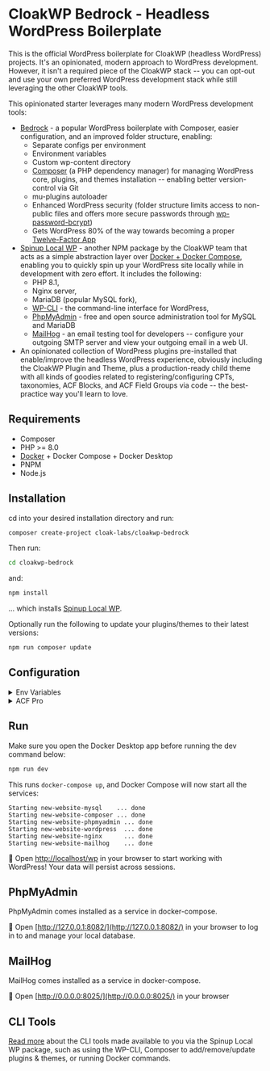 # CloakWP Bedrock - Headless WordPress Boilerplate
This is the official WordPress boilerplate for CloakWP (headless WordPress) projects. It's an opinionated, modern approach to WordPress development. However, it isn't a required piece of the CloakWP stack -- you can opt-out and use your own preferred WordPress development stack while still leveraging the other CloakWP tools.

This opinionated starter leverages many modern WordPress development tools:
- [Bedrock](https://roots.io/bedrock/) - a popular WordPress boilerplate with Composer, easier configuration, and an improved folder structure, enabling:
  - Separate configs per environment
  - Environment variables
  - Custom wp-content directory
  - [Composer](https://getcomposer.org/) (a PHP dependency manager) for managing WordPress core, plugins, and themes installation -- enabling better version-control via Git
  - mu-plugins autoloader
  - Enhanced WordPress security (folder structure limits access to non-public files and offers more secure passwords through [wp-password-bcrypt](https://github.com/roots/wp-password-bcrypt))
  - Gets WordPress 80% of the way towards becoming a proper [Twelve-Factor App](http://12factor.net/)
- [Spinup Local WP](https://github.com/cloak-labs/spinup-local-wp) - another NPM package by the CloakWP team that acts as a simple abstraction layer over [Docker + Docker Compose](https://docs.docker.com/compose/), enabling you to quickly spin up your WordPress site locally while in development with zero effort. It includes the following:
  - PHP 8.1,
  - Nginx server,
  - MariaDB (popular MySQL fork),
  - [WP-CLI](https://wp-cli.org/) - the command-line interface for WordPress,
  - [PhpMyAdmin](https://www.phpmyadmin.net/) - free and open source administration tool for MySQL and MariaDB
  - [MailHog](https://github.com/mailhog/MailHog) - an email testing tool for developers -- configure your outgoing SMTP server and view your outgoing email in a web UI.
- An opinionated collection of WordPress plugins pre-installed that enable/improve the headless WordPress experience, obviously including the CloakWP Plugin and Theme, plus a production-ready child theme with all kinds of goodies related to registering/configuring CPTs, taxonomies, ACF Blocks, and ACF Field Groups via code -- the best-practice way you'll learn to love.

## Requirements
- Composer
- PHP >= 8.0
- [Docker](https://www.docker.com/get-started) + Docker Compose + Docker Desktop
- PNPM
- Node.js

## Installation
cd into your desired installation directory and run:
```bash
composer create-project cloak-labs/cloakwp-bedrock
```

Then run:
```bash
cd cloakwp-bedrock
```

and:
```bash
npm install
```
... which installs [Spinup Local WP](https://github.com/cloak-labs/spinup-local-wp).

Optionally run the following to update your plugins/themes to their latest versions:
```bash
npm run composer update
```
## Configuration
<details>
 <summary>Env Variables</summary>
The Composer install command above will automatically copy the `.env.example` file to a `.env` file that you can now edit.

- Ensure you modify the `APP_NAME` variable for each project, to ensure you don't end up with clashing Docker Containers.
- You may need to modify `VOLUME_WORDPRESS_PATH` if the "run" commands detailed further below don't work. This variable must point to your WordPress installation folder relative to wherever the `spinup-local-wp` node package root is installed; it should work out-of-the-box with NPM, but not with PNPM which installs packages in a different location.
- Optionally adjust the `DB_NAME`, `DB_USER`, and `DB_PASSWORD` variables to be more secure and to match your production environment.
- Modify `.env.local` to override any production variables from `.env` for local development purposes. It is configured by default to cover the required overrides, such as overriding your decoupled front-end's production URL with `http://localhost:5000` via the `CLOAKWP_FRONTEND_URL` variable.

Note: `.env` is gitignored by default, and you likely want to keep it that way to keep your production values secure/secret. So, remember to manually add your `.env` to your production server environment, or build your own solution for automating that (this will likely be the topic of a guide in the future).

</details>

<details>
 <summary>ACF Pro</summary>

It is highly recommended to purchase an Advanced Custom Fields (ACF) Pro license [here](https://www.advancedcustomfields.com/pro/#pricing-table), and install by running:
```bash
npm run composer require wpengine/advanced-custom-fields-pro
```
ACF Pro enables content-modelling features that most headless sites will require, such as repeater fields, ACF blocks, options pages, the gallery field, and more.

Installing ACF Pro via composer requires a couple extra steps, since they need to validate your license. Follow [this article](https://www.advancedcustomfields.com/resources/installing-acf-pro-with-composer/) to create an `auth.json` file within the CloakWP Bedrock root folder (i.e. alongside `composer.json`).
</details>

## Run
Make sure you open the Docker Desktop app before running the dev command below:

```bash
npm run dev
```

This runs `docker-compose up`, and Docker Compose will now start all the services:

```shell
Starting new-website-mysql    ... done
Starting new-website-composer ... done
Starting new-website-phpmyadmin ... done
Starting new-website-wordpress  ... done
Starting new-website-nginx      ... done
Starting new-website-mailhog    ... done
```

🚀 Open [http://localhost/wp](http://localhost/wp) in your browser to start working with WordPress! Your data will persist across sessions.

## PhpMyAdmin

PhpMyAdmin comes installed as a service in docker-compose.

🚀 Open [http://127.0.0.1:8082/](http://127.0.0.1:8082/) in your browser to log in to and manage your local database.

## MailHog

MailHog comes installed as a service in docker-compose.

🚀 Open [http://0.0.0.0:8025/](http://0.0.0.0:8025/) in your browser

## CLI Tools

[Read more](https://github.com/cloak-labs/cloakwp/tree/feat/localwp/packages/spinup-local-wp) about the CLI tools made available to you via the Spinup Local WP package, such as using the WP-CLI, Composer to add/remove/update plugins & themes, or running Docker commands.